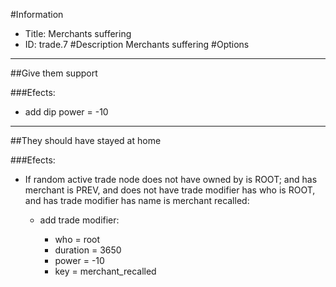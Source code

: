#Information
 - Title: Merchants suffering
 - ID: trade.7
#Description
Merchants suffering
#Options

___
##Give them support

###Efects:<ul><li>add dip power = -10</li></ul>

___
##They should have stayed at home

###Efects:<ul><li>If random active trade node does not have owned by is ROOT; and  has merchant is PREV, and does not have trade modifier has who is ROOT, and has trade modifier has name is merchant recalled:</li><ul><li>add trade modifier:</li><ul><li>who = root</li><li>duration = 3650</li><li>power = -10</li><li>key = merchant_recalled</li></ul></ul></ul>
